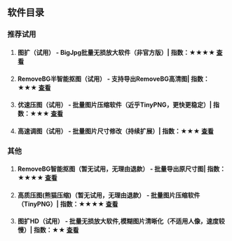 
## 软件目录

### 推荐试用

1. #### <green>图扩</green>（试用） - BigJpg批量无损放大软件（非官方版）| 指数：★★★★ [查看](https://jasonmin.github.io/newsky/out/large)
2. #### <green>RemoveBG半智能抠图</green>（试用） - 支持导出RemoveBG高清图| 指数：★★★ [查看](https://jasonmin.github.io/newsky/out/mer)
3. #### <green>优速压图</green>（试用） - 批量图片压缩软件（近乎TinyPNG，更快更稳定）| 指数：★★★ [查看](https://jasonmin.github.io/newsky/out/lopress)
4. #### <green>高速调图</green>（试用） - 批量图片尺寸修改（持续扩展）| 指数：★★★ [查看](https://jasonmin.github.io/newsky/out/clip)

### 其他

1. #### <green>RemoveBG智能抠图</green>（暂无试用，无理由退款） - 批量导出原尺寸图| 指数：★★★★ [查看](https://jasonmin.github.io/newsky/out/remove)
2. #### <green>高质压图(熊猫压缩)</green>（暂无试用，无理由退款） - 批量图片压缩软件（TinyPNG）| 指数：★★★★ [查看](https://jasonmin.github.io/newsky/out/tiny)
3. #### <green>图扩HD</green>（试用） - 批量无损放大软件,模糊图片清晰化（不适用人像，速度较慢）| 指数：★★ [查看](https://jasonmin.github.io/newsky/out/largeqhd)

<head>
    <link rel="stylesheet" type="text/css" href="../style/thirdstyle.css">
</head>
